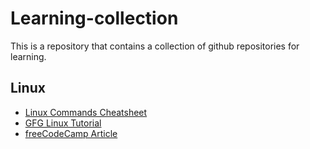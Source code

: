 # Learning-collection
This is a repository that contains a collection of github repositories for learning.

## Linux 
- [Linux Commands Cheatsheet](https://github.com/sudheerj/Linux-cheat-sheet)
- [GFG Linux Tutorial](https://www.geeksforgeeks.org/linux-unix/linux-tutorial/)
- [freeCodeCamp Article](https://www.freecodecamp.org/news/learn-linux-for-beginners-book-basic-to-advanced)
